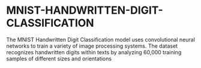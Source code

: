 # MNIST-HANDWRITTEN-DIGIT-CLASSIFICATION
The MNIST Handwritten Digit Classification model uses convolutional neural networks to train a variety of image processing systems. The dataset recognizes handwritten digits within texts by analyzing 60,000 training samples of different sizes and orientations
